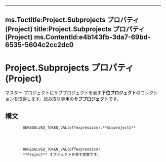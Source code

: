

---
ms.Toctitle:Project.Subprojects プロパティ (Project)
title:Project.Subprojects プロパティ (Project)
ms.ContentId:e4b143fb-3da7-69bd-6535-5604c2cc2dc0
---
# Project.Subprojects プロパティ (Project)




マスター プロジェクトにサブプロジェクトを表す**下位プロジェクト**のコレクションを取得します。読み取り専用の**サブプロジェクト**です。

## 構文

            UNRESOLVED_TOKEN_VAL(offexpression).**Subprojects**




            UNRESOLVED_TOKEN_VAL(offexpression)
            **Project** オブジェクトを表す変数です。





